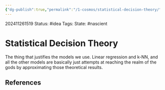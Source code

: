 ```yaml
---
{"dg-publish":true,"permalink":"/1-cosmos/statistical-decision-theory/","created":"2025-01-22T11:17:14.191-05:00","updated":"2024-11-26T15:19:49.537-05:00"}
---
```


202411261519
Status: #idea
Tags: 
State: #nascient
# Statistical Decision Theory
The thing that justifies the models we use.
Linear regression and k-NN, and all the other models are basically just attempts at reaching the realm of the gods by approximating those theoretical results.


## References
